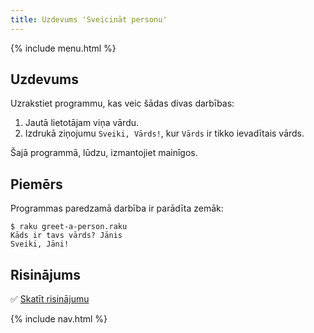 ```yaml
---
title: Uzdevums 'Sveicināt personu'
---
```


{% include menu.html %}

## Uzdevums

Uzrakstiet programmu, kas veic šādas divas darbības:

1. Jautā lietotājam viņa vārdu.
2. Izdrukā ziņojumu `Sveiki, Vārds!`, kur `Vārds` ir tikko ievadītais vārds.

Šajā programmā, lūdzu, izmantojiet mainīgos.

## Piemērs

Programmas paredzamā darbība ir parādīta zemāk:

```console
$ raku greet-a-person.raku
Kāds ir tavs vārds? Jānis
Sveiki, Jāni!
```

## Risinājums

✅ [Skatīt risinājumu](solution)

{% include nav.html %}